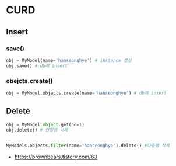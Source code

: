 # CURD

## Insert

### save()

```python
obj = MyModel(name='hanseonghye') # instance 생성
obj.save() # db에 insert
```

### obejcts.create()

```python
obj = MyModel.objects.create(name='hanseonghye') # db에 insert
```



## Delete

```python
obj = MyModel.object.get(no=1)
obj.delete() # 단일행 삭제


MyModels.objects.filter(name='hanseonghye').delete() #다중행 삭제
```



-  https://brownbears.tistory.com/63 